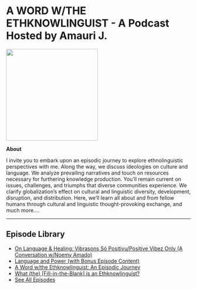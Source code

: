 # A WORD W/THE ETHKNOWLINGUIST -  A Podcast Hosted by Amauri J. 

<img src="https://i.scdn.co/image/ab67656300005f1f26852fb932eaada5dd3564c9" width="250"> 

<b>About</b>
<div>
    I invite you to embark upon an episodic journey to explore ethnolinguistic perspectives with me. Along the way, we discuss ideologies on culture and language. We analyze prevailing narratives and touch on resources necessary for furthering knowledge production. You’ll remain current on issues, challenges, and triumphs that diverse communities experience. We clarify globalization’s effect on cultural and linguistic diversity, development, disruption, and distribution. Here, we’ll learn all about and from fellow humans through cultural and linguistic thought-provoking exchange, and much more….</div>

---
## Episode Library
- [On Language & Healing: Vibrasons Só Positivu/Positive Vibez Only (A Conversation w/Noemy Amado)](https://open.spotify.com/episode/3ZuEO53U2uHzLusnOyfr2D?si=-26nq-phS_-h7nOtGrUZsQ) 
- [Language and Power (with Bonus Episode Content)](https://open.spotify.com/episode/7I0HlatseHC1hrDKIp7PUw?si=vrPlaLg6TKeiIMuqfQewCw)
- [A Word w/the Ethknowlinguist: An Episodic Journey](https://open.spotify.com/episode/5zktB3menRvNYc0BsxyGds?si=x-TivS4mS5-xk0PFWv_bNw)
- [What (the) [Fill-in-the-Blank] is an Ethknowlinguist?](https://open.spotify.com/episode/70PjTKet5CDkmYG24U6Cw5?si=8dUZ1HdoQLa71FFah0C6Jg)
- [See All Episodes](https://open.spotify.com/show/5uIDKWl3sqem13ygIjspn3?si=a8c913128e354a09)
